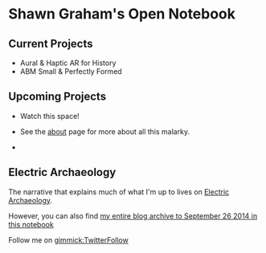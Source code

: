 # Shawn Graham's Open Notebook


## Current Projects

+ Aural & Haptic AR for History
+ ABM Small & Perfectly Formed


## Upcoming Projects

+ Watch this space!

+ See the [about](pages/about.md) page for more about all this malarky.
+ 
## Electric Archaeology

The narrative that explains much of what I'm up to lives on [Electric Archaeology](http://electricarchaeology.ca). 

However, you can also find [my entire blog archive to September 26 2014 in this notebook](pages/uploads/blogarchive/posts/contents.md)

Follow me on [gimmick:TwitterFollow](@electricarchaeo)
